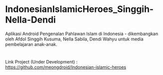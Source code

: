 # IndonesianIslamicHeroes_Singgih-Nella-Dendi
Aplikasi Android Pengenalan Pahlawan Islam di Indonesia - dikembangkan oleh Afdol Singgih Kusuma, Nella Sabila, Dendi Wahyu untuk media pembelajaran anak-anak.
#
Link Project (Under Development) : https://github.com/meongdroid/Indonesian-islamic-heroes
